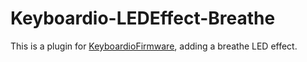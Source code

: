 # Keyboardio-LEDEffect-Breathe

This is a plugin for [KeyboardioFirmware][fw], adding a breathe LED effect.

 [fw]: https://github.com/keyboardio/KeyboardioFirmware

